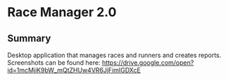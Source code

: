 # Race Manager 2.0

## Summary
Desktop application that manages races and runners and creates reports.
Screenshots can be found here: https://drive.google.com/open?id=1mcMjiK9bW_mQtZHUw4VR6JjFimIGDXcE
